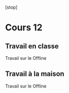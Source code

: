 [stop]

# Cours 12

## Travail en classe
Travail sur le Offline 

## Travail à la maison
Travail sur le Offline 
